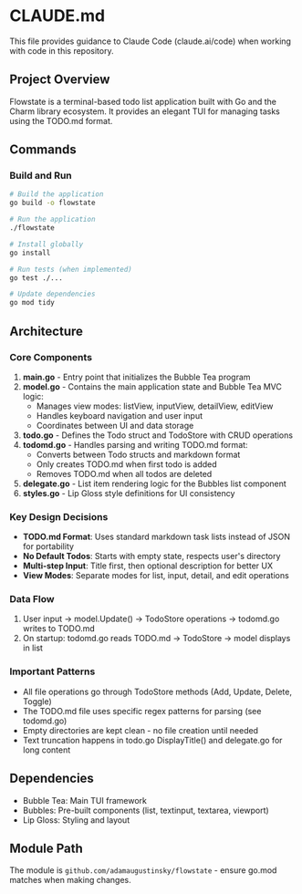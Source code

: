 # CLAUDE.md

This file provides guidance to Claude Code (claude.ai/code) when working with code in this repository.

## Project Overview

Flowstate is a terminal-based todo list application built with Go and the Charm library ecosystem. It provides an elegant TUI for managing tasks using the TODO.md format.

## Commands

### Build and Run
```bash
# Build the application
go build -o flowstate

# Run the application
./flowstate

# Install globally
go install

# Run tests (when implemented)
go test ./...

# Update dependencies
go mod tidy
```

## Architecture

### Core Components

1. **main.go** - Entry point that initializes the Bubble Tea program
2. **model.go** - Contains the main application state and Bubble Tea MVC logic:
   - Manages view modes: listView, inputView, detailView, editView
   - Handles keyboard navigation and user input
   - Coordinates between UI and data storage
3. **todo.go** - Defines the Todo struct and TodoStore with CRUD operations
4. **todomd.go** - Handles parsing and writing TODO.md format:
   - Converts between Todo structs and markdown format
   - Only creates TODO.md when first todo is added
   - Removes TODO.md when all todos are deleted
5. **delegate.go** - List item rendering logic for the Bubbles list component
6. **styles.go** - Lip Gloss style definitions for UI consistency

### Key Design Decisions

- **TODO.md Format**: Uses standard markdown task lists instead of JSON for portability
- **No Default Todos**: Starts with empty state, respects user's directory
- **Multi-step Input**: Title first, then optional description for better UX
- **View Modes**: Separate modes for list, input, detail, and edit operations

### Data Flow

1. User input → model.Update() → TodoStore operations → todomd.go writes to TODO.md
2. On startup: todomd.go reads TODO.md → TodoStore → model displays in list

### Important Patterns

- All file operations go through TodoStore methods (Add, Update, Delete, Toggle)
- The TODO.md file uses specific regex patterns for parsing (see todomd.go)
- Empty directories are kept clean - no file creation until needed
- Text truncation happens in todo.go DisplayTitle() and delegate.go for long content

## Dependencies

- Bubble Tea: Main TUI framework
- Bubbles: Pre-built components (list, textinput, textarea, viewport)
- Lip Gloss: Styling and layout

## Module Path

The module is `github.com/adamaugustinsky/flowstate` - ensure go.mod matches when making changes.
